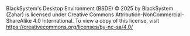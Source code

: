 BlackSystem's Desktop Environment (BSDE) © 2025 by BlackSystem (Zahar) is licensed under Creative Commons Attribution-NonCommercial-ShareAlike 4.0 International. To view a copy of this license, visit https://creativecommons.org/licenses/by-nc-sa/4.0/
